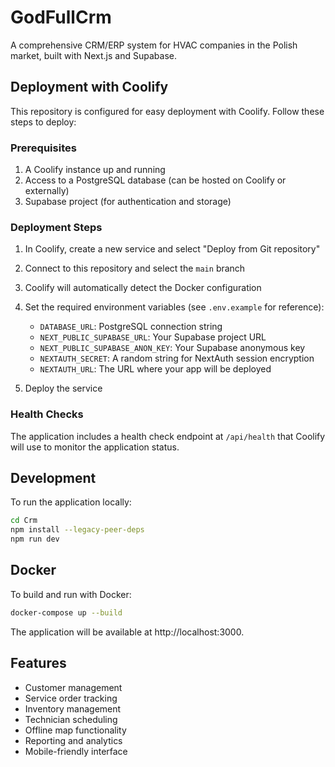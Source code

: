 # GodFullCrm

A comprehensive CRM/ERP system for HVAC companies in the Polish market, built with Next.js and Supabase.

## Deployment with Coolify

This repository is configured for easy deployment with Coolify. Follow these steps to deploy:

### Prerequisites

1. A Coolify instance up and running
2. Access to a PostgreSQL database (can be hosted on Coolify or externally)
3. Supabase project (for authentication and storage)

### Deployment Steps

1. In Coolify, create a new service and select "Deploy from Git repository"
2. Connect to this repository and select the `main` branch
3. Coolify will automatically detect the Docker configuration
4. Set the required environment variables (see `.env.example` for reference):
   - `DATABASE_URL`: PostgreSQL connection string
   - `NEXT_PUBLIC_SUPABASE_URL`: Your Supabase project URL
   - `NEXT_PUBLIC_SUPABASE_ANON_KEY`: Your Supabase anonymous key
   - `NEXTAUTH_SECRET`: A random string for NextAuth session encryption
   - `NEXTAUTH_URL`: The URL where your app will be deployed

5. Deploy the service

### Health Checks

The application includes a health check endpoint at `/api/health` that Coolify will use to monitor the application status.

## Development

To run the application locally:

```bash
cd Crm
npm install --legacy-peer-deps
npm run dev
```

## Docker

To build and run with Docker:

```bash
docker-compose up --build
```

The application will be available at http://localhost:3000.

## Features

- Customer management
- Service order tracking
- Inventory management
- Technician scheduling
- Offline map functionality
- Reporting and analytics
- Mobile-friendly interface
